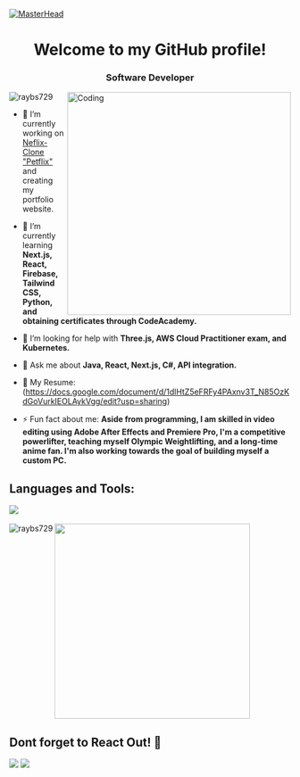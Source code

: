 [![MasterHead](https://user-images.githubusercontent.com/70682152/196581060-0e3cc3d2-93e3-4108-82ea-920de5bcece4.gif)](https://rishavchanda.io)
<h1 align="center">Welcome to my GitHub profile!</h1>
<h3 align="center">Software Developer</h3>
<img align= "right" alt= "Coding" width="400" src="https://camo.githubusercontent.com/12e5f2b182da4b52850b29bb09e8ba3e92b0ac2c0bd121de7dfcbb291fbbd525/68747470733a2f2f692e70696e696d672e636f6d2f6f726967696e616c732f37372f63612f61332f37376361613332383834643733356434333961646534356261333766656166322e676966">

<p align="left"> <img src="https://komarev.com/ghpvc/?username=raybs729&label=Profile%20views&color=0e75b6&style=flat" alt="raybs729" /> </p>



- 🔭 I’m currently working on [Neflix-Clone "Petflix"](https://github.com/Raybs729/Netflix-Clone) and creating my portfolio website.

- 🌱 I’m currently learning **Next.js, React, Firebase, Tailwind CSS, Python, and obtaining certificates through CodeAcademy.**

- 🤝 I’m looking for help with **Three.js, AWS Cloud Practitioner exam, and Kubernetes.**

- 💬 Ask me about **Java, React, Next.js, C#, API integration.**

- 📄 My Resume: \(https://docs.google.com/document/d/1dlHtZ5eFRFy4PAxnv3T_N85OzKdGoVurkIEOLAykVgg/edit?usp=sharing)

- ⚡ Fun fact about me: **Aside from programming, I am skilled in video editing using Adobe After Effects and Premiere Pro, I'm a competitive powerlifter, teaching myself Olympic Weightlifting, and a long-time anime fan. I'm also working towards the goal of building myself a custom PC.**


<h2 align="left">Languages and Tools:</h2>
  <a href="https://skillicons.dev">
    <img src="https://skillicons.dev/icons?i=java,react,nextjs,python,c#,tailwind,firebase&theme=dark&perline=10" />
  </a>
<br />
<br />

<a href="https://github.com/anuraghazra/github-readme-stats">
<img align="left" src="https://github-readme-streak-stats.herokuapp.com/?user=raybs729&" alt="raybs729" />
</a>

<a href="https://github.com/anuraghazra/github-readme-stats">
  <img height=350 align="center" src="https://github-readme-stats.vercel.app/api/top-langs/?username=Raybs729&layout=pie"/>
</a>

## Dont forget to React Out! 📱
<a href="mailto: raybriones729@gmail.com"><img src="https://img.shields.io/badge/Gmail-D14836?style=for-the-badge&logo=gmail&logoColor=white"></a>
<a href="https://www.linkedin.com/in/ray-briones/"><img src="https://img.shields.io/badge/LinkedIn-0077B5?style=for-the-badge&logo=linkedin&logoColor=white"></a>
</p>
